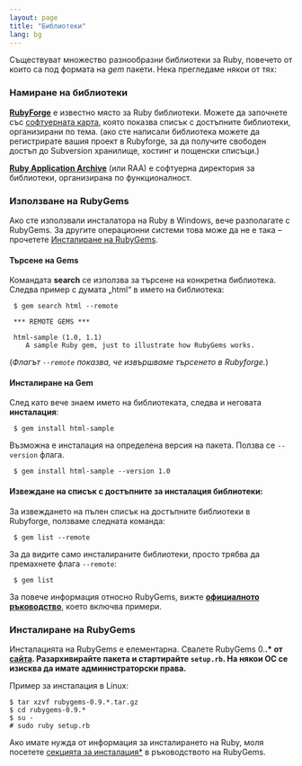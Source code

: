 ```yaml
---
layout: page
title: "Библиотеки"
lang: bg
---
```


Съществуват множество разнообразни библиотеки за Ruby, повечето от които
са под формата на *gem* пакети. Нека прегледаме някои от тях:

### Намиране на библиотеки

[**RubyForge**][1] е известно място за Ruby библиотеки. Можете да
започнете със [софтуерната карта][2], която показва списък с достъпните
библиотеки, организирани по тема. (ако сте написали библиотека можете да
регистрирате вашия проект в Rubyforge, за да получите
свободен достъп до Subversion хранилище, хостинг и пощенски списъци.)

[**Ruby Application Archive**][3] (или RAA) е софтуерна директория за
библиотеки, организирана по функционалност.

### Използване на RubyGems

Ако сте използвали инсталатора на Ruby в Windows, вече разполагате с
RubyGems. За другите операционни системи това може да не е така –
прочетете [Инсталиране на RubyGems](#installing-rubygems).

#### Търсене на Gems

Командата **search** се използва за търсене на конкретна библиотека.
Следва пример с думата „html“ в името на библиотека:


     $ gem search html --remote

     *** REMOTE GEMS ***

     html-sample (1.0, 1.1)
        A sample Ruby gem, just to illustrate how RubyGems works.

(*Флагът `--remote` показва, че извършваме търсенето в Rubyforge.*)

#### Инсталиране на Gem

След като вече знаем името на библиотеката, следва и неговата
**инсталация**\:


     $ gem install html-sample

Възможна е инсталация на определена версия на пакета. Ползва се
`--version` флага.


     $ gem install html-sample --version 1.0

#### Извеждане на списък с достъпните за инсталация библиотеки:

За извеждането на пълен списък на достъпните библиотеки в Rubyforge,
ползваме следната команда:


     $ gem list --remote

За да видите само инсталираните библиотеки, просто трябва да премахнете
флага `--remote`\:


     $ gem list

За повече информация относно RubyGems, вижте [**официалното
ръководство**][4], което включва примери.

### Инсталиране на RubyGems

Инсталацията на RubyGems е елементарна. Свалете RubyGems 0.**.\* от
[сайта][5]. Разархивирайте пакета и стартирайте `setup.rb`. На някои ОС
се изисква да имате администраторски права.**

Пример за инсталация в Linux:


    $ tar xzvf rubygems-0.9.*.tar.gz
    $ cd rubygems-0.9.*
    $ su -
    # sudo ruby setup.rb

Ако имате нужда от информация за инсталирането на Ruby, моля посетете
[секцията за инсталация\*][6] в ръководството на RubyGems.



[1]: http://rubyforge.org/
[2]: http://rubyforge.org/softwaremap/trove_list.php
[3]: http://raa.ruby-lang.org/
[4]: http://rubygems.org/read/chapter/1
[5]: http://rubyforge.org/frs/?group_id=126
[6]: http://rubygems.org/read/chapter/3
